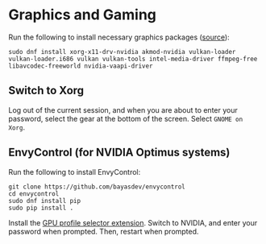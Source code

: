 # Graphics and Gaming

Run the following to install necessary graphics packages ([source](https://www.reddit.com/r/Fedora/comments/ud4uv0/fedora_for_gaming/)):

```
sudo dnf install xorg-x11-drv-nvidia akmod-nvidia vulkan-loader vulkan-loader.i686 vulkan vulkan-tools intel-media-driver ffmpeg-free libavcodec-freeworld nvidia-vaapi-driver
```

## Switch to Xorg

Log out of the current session, and when you are about to enter your password, select the gear at the bottom of the screen. Select `GNOME on Xorg`.

## EnvyControl (for NVIDIA Optimus systems)

Run the following to install EnvyControl:

```
git clone https://github.com/bayasdev/envycontrol
cd envycontrol
sudo dnf install pip
sudo pip install .
```

Install the [GPU profile selector extension](https://extensions.gnome.org/extension/5009/gpu-profile-selector/). Switch to NVIDIA, and enter your password when prompted. Then, restart when prompted.

